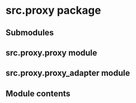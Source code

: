 # src.proxy package

## Submodules

## src.proxy.proxy module

## src.proxy.proxy_adapter module

## Module contents
